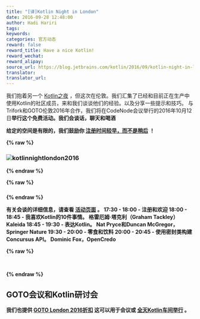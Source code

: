```yaml
---
title: "[译]Kotlin Night in London"
date: 2016-09-28 12:48:00
author: Hadi Hariri
tags:
keywords:
categories: 官方动态
reward: false
reward_title: Have a nice Kotlin!
reward_wechat:
reward_alipay:
source_url: https://blog.jetbrains.com/kotlin/2016/09/kotlin-night-in-london/
translator:
translator_url:
---
```


我们抱着另一个 [Kotlin之夜](https://info.jetbrains.com/Kotlin-Night-London.html) ，但这次在伦敦。我们汇集了已经和目前正在生产中使用Kotlin的社区成员，来和我们谈谈他们的经验。以及分享一些提示和技巧。
与Trifork和GOTO伦敦2016年合作，我们将在CodeNode会议举行的2016年10月12日<strong>举行这个免费活动。我们会谈话，聊天和喝酒

给定的空间是有限的，我们鼓励你 [注册时间较早，而不是稍后](https://info.jetbrains.com/Kotlin-Night-London.html) ！

{% raw %}
<h3><img alt="kotlinnightlondon2016" class="alignnone size-full wp-image-4300" data-recalc-dims="1" src="https://i0.wp.com/blog.jetbrains.com/kotlin/files/2016/09/KotlinNightLondon2016.png?resize=520%2C260&amp;ssl=1"/></h3>
{% endraw %}


{% raw %}
<h3></h3>
{% endraw %}

有关会谈的详细信息，请查看 [活动页面](https://info.jetbrains.com/Kotlin-Night-London.html) 。
17:30  -  18:00  -  <strong>注册和欢迎</strong>
18:00  -  18:45  -  <strong>我喜欢Kotlin的10件事情。 </strong>格雷厄姆·塔克利（Graham Tackley） Kaleida </em>
18:45  -  19:30  -  <strong>表达Kotlin。 </strong> </em> Nat Pryce和Duncan McGregor，Springer Nature </em>
19:30  -  20:00  -  <strong>零食和饮料</strong>
20:00  -  20:45  -  <strong>使用密封类构建Concursus API。 Dominic Fox，OpenCredo </em> </strong>

{% raw %}
<p> </p>
{% endraw %}

## GOTO会议和Kotlin研讨会

我们也提供 [GOTO London 2016折扣](https://secure.trifork.com/london-2016/registration/registration.jsp?promotionCode=kotlin100) 这可以用于会议或 [全天Kotlin车间举行](https://gotocon.com/london-2016/presentations/show_presentation.jsp?oid=7892) 。
